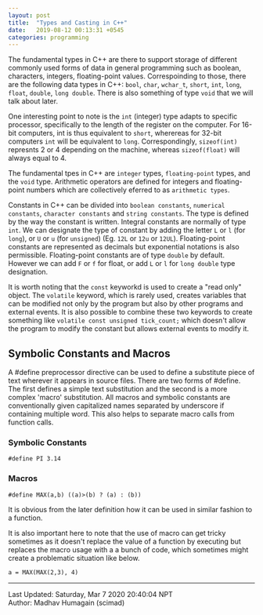 ```yaml
---
layout: post
title:  "Types and Casting in C++"
date:   2019-08-12 00:13:31 +0545
categories: programming
---
```

The fundamental types in C++ are there to support storage of different commonly used forms of data in general programming such as boolean, characters, integers, floating-point values. Correspoinding to those, there are the following data types in C++: `bool`, `char`, `wchar_t`, `short`, `int`, `long`, `float`, `double`, `long double`. There is also something of type `void` that we will talk about later.

One interesting point to note is the `int` (integer) type adapts to specific processor, specifically to the length of the register on the computer. For 16-bit computers, int is thus equivalent to `short`, wherereas for 32-bit computers `int` will be equivalent to `long`. Correspondingly, `sizeof(int)` represnts 2 or 4 depending on the machine, whereas `sizeof(float)` will always equal to 4.

The fundamental tpes in C++ are `integer` types, `floating-point` types, and the `void` type. Arithmetic operators are defined for integers and floating-point numbers which are collectively eferred to as `arithmetic types`. 

Constants in C++ can be divided into `boolean constants`, `numerical constants`, `character constants` and `string constants`. The type is defined by the way the constant is written. Integral constants are normally of type `int`. We can designate the type of constant by adding the letter `L` or `l` (for `long`), or `U` or `u` (for `unsigned`) (Eg. `12L` or `12u` or `12UL`). Floating-point constants are represented as decimals but exponential notations is also permissible. Floating-point constants are of type `double` by default. However we can add `F` or `f` for float, or add `L` or `l` for `long double` type designation.

It is worth noting that the `const` keyworkd is used to create a "read only" object. The `volatile` keyword, which is rarely used, creates variables that can be modified not only by the program but also by other programs and external events. It is also possible to combine these two keywords to create something like `volatile const unsigned tick_count;` which doesn't allow the program to modify the constant but allows external events to modify it.

## Symbolic Constants and Macros
A #define preprocessor directive can be used to define a substitute piece of text wherever it appears in source files. There are two forms of #define. The first defines a simple text substitution and the second is a more complex 'macro' substitution. All macros and symbolic constants are conventionally given capitalized names separated by underscore if containing multiple word. This also helps to separate macro calls from function calls.

### Symbolic Constants
`#define PI 3.14`


### Macros
`#define MAX(a,b) ((a)>(b) ? (a) : (b))`

It is obvious from the later definition how it can be used in similar fashion to a function.

It is also important here to note that the use of macro can get tricky sometimes as it doesn't replace the value of a function by executing but replaces the macro usage with a a bunch of code, which sometimes might create a problematic situation like below.

`a = MAX(MAX(2,3), 4)`



----------
Last Updated: Saturday, Mar 7 2020 20:40:04 NPT  
Author: Madhav Humagain (scimad)
